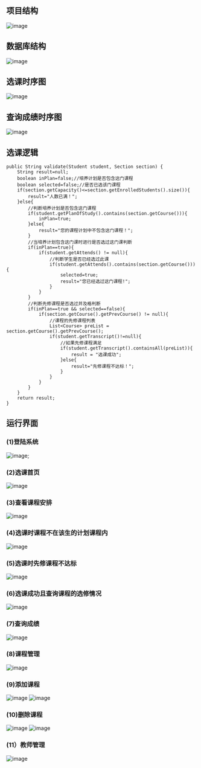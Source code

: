 ## 项目结构
![image](images/package.png)
## 数据库结构
![image](images/datamoel.png)
## 选课时序图
![image](images/uml1.png)
## 查询成绩时序图
![image](images/uml2.png)

## 选课逻辑
	public String validate(Student student, Section section) {	
		String result=null;
		boolean inPlan=false;//培养计划是否包含这门课程
		boolean selected=false;//是否已选该门课程	
		if(section.getCapacity()<=section.getEnrolledStudents().size()){
			result="人数已满！";
		}else{
			//判断培养计划是否包含这门课程
			if(student.getPlanOfStudy().contains(section.getCourse())){
				inPlan=true;
			}else{
				result="您的课程计划中不包含这门课程！";
			}
			//当培养计划包含这门课时进行是否选过这门课判断
			if(inPlan==true){
				if(student.getAttends() != null){
					//判断学生是否已经选过此课
					if(student.getAttends().contains(section.getCourse())){
						selected=true;
						result="您已经选过这门课程!";
					}
				}
			}
			//判断先修课程是否选过并及格判断
			if(inPlan==true && selected==false){
				if(section.getCourse().getPrevCourse() != null){
					//课程的先修课程列表
					List<Course> preList = section.getCourse().getPrevCourse();
					if(student.getTranscript()!=null){
						//如果先修课程满足
						if(student.getTranscript().containsAll(preList)){
							result = "选课成功";
						}else{
							result="先修课程不达标！";
						}
					}
				}
			}
		}
		return result;
	}

##
## 运行界面
### (1)登陆系统
![image](images/srs1.png);
### (2)选课首页
![image](images/srs2.png)
### (3)查看课程安排
![image](images/srs3.png)
### (4)选课时课程不在该生的计划课程内
![image](images/srs5.png)
### (5)选课时先修课程不达标
![image](images/srs7.png)
### (6)选课成功且查询课程的选修情况
![image](images/srs9.png)
### (7)查询成绩
![image](images/srs10.png)
### (8)课程管理
![image](images/classes.png)
### (9)添加课程
![image](images/addclass1.png)
![image](images/addclass2.png)
### (10)删除课程
![image](images/deleteclass1.png)
![image](images/deleteclass2.png)
### (11）教师管理
![image](images/teacher.png)
